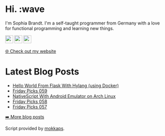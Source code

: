<h1>Hi. :wave</h1>
<p>I'm Sophia Brandt. I'm a self-taught programmer from Germany with a love for functional programming and learning new things.</p>
<p><a href="https://www.twitter.com/hisophiabrandt"><img src="https://img.shields.io/badge/twitter-%231DA1F2.svg?&style=for-the-badge&logo=twitter&logoColor=white" height=25></a> <a href="https://www.linkedin.com/in/sophiabrandt"><img src="https://img.shields.io/badge/linkedin-%230077B5.svg?&style=for-the-badge&logo=linkedin&logoColor=white" height=25></a> <a href="https://dev.to/sophiabrandt"><img src="https://img.shields.io/badge/DEV.TO-%230A0A0A.svg?&style=for-the-badge&logo=dev-dot-to&logoColor=white" height=25></a></p>
<p><a href="https://www.sophiabrandt.com">🌐 Check out my website</a></p>
<h1>Latest Blog Posts</h1>
  <ul>
    <li><a href=https://www.rockyourcode.com/hello-world-from-flask-with-hylang-using-docker/>Hello World From Flask With Hylang (using Docker)</a></li><li><a href=https://www.rockyourcode.com/friday-picks-059/>Friday Picks 059</a></li><li><a href=https://www.rockyourcode.com/nativescript-with-android-emulator-on-arch-linux/>NativeScript With Android Emulator on Arch Linux</a></li><li><a href=https://www.rockyourcode.com/friday-picks-058/>Friday Picks 058</a></li><li><a href=https://www.rockyourcode.com/friday-picks-057/>Friday Picks 057</a></li>
  </ul>
<p><a href="https://www.rockyourcode.com">➡️ More blog posts</a></p>
<p>Script provided by <a href="https://github.com/Mokkapps/mokkapps">mokkaps</a>.</p>
